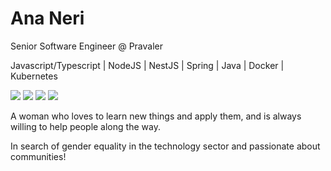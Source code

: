 # Ana Neri 

Senior Software Engineer @ Pravaler

Javascript/Typescript | NodeJS | NestJS | Spring | Java | Docker | Kubernetes

<div>
<a href="https://www.youtube.com/https://www.youtube.com/channel/UCBjoWT-P17Bl66D52RwqdGA" target="_blank"><img src="https://img.shields.io/badge/YouTube-FF69B4?style=for-the-badge&logo=youtube&logoColor=white" target="_blank"></a>
<a href="https://instagram.com/ananeridev" target="_blank"><img src="https://img.shields.io/badge/-Instagram-FF69B4?style=for-the-badge&logo=instagram&logoColor=white" target="_blank"></a>
<a href = "mailto:contato@neribia7@gmail.com"><img src="https://img.shields.io/badge/Gmail-FF69B4?style=for-the-badge&logo=gmail&logoColor=white" target="_blank"></a>
<a href="https://www.linkedin.com/in/anabeatrizdev" target="_blank"><img src="https://img.shields.io/badge/-LinkedIn-FF69B4?style=for-the-badge&logo=linkedin&logoColor=white" target="_blank"></a>   
</div>


A woman who loves to learn new things and apply them, and is always willing to help people along the way.

In search of gender equality in the technology sector and passionate about communities!
